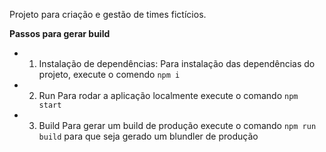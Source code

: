 Projeto para criação e gestão de times fictícios.

**Passos para gerar build**

- 1. Instalação de dependências:
     Para instalação das dependências do projeto, execute o comendo `npm i`
- 2. Run
     Para rodar a aplicação localmente execute o comando `npm start`
- 3. Build
     Para gerar um build de produção execute o comando `npm run build` para que seja gerado um blundler de produção
